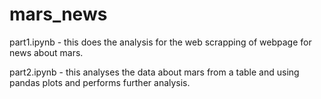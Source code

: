 # mars_news

part1.ipynb - this does the analysis for the web scrapping of webpage for news about mars.

part2.ipynb - this analyses the data about mars from a table and using pandas plots and performs further analysis.
